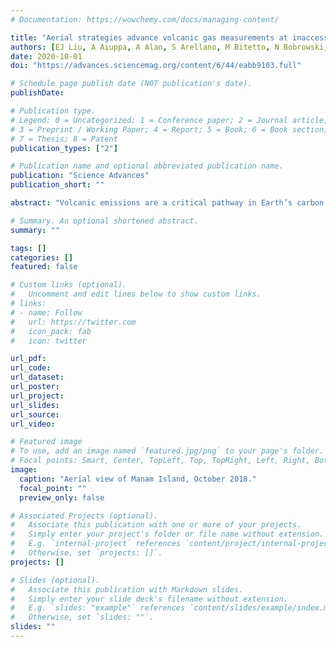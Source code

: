 ```yaml
---
# Documentation: https://wowchemy.com/docs/managing-content/

title: "Aerial strategies advance volcanic gas measurements at inaccessible, strongly degassing volcanoes"
authors: [EJ Liu, A Aiuppa, A Alan, S Arellano, M Bitetto, N Bobrowski, S Carn, R Clarke, E Corrales, JM de Moor, JA Diaz, M Edmonds, TP Fischer, J Freer, GM Fricke, B Galle, G Gerdes, G Giudice, A Gutmann, C Hayer, I Itikarai, J Jones, E Mason, BT McCormick Kilbride, K Mulina, S Nowicki, K Rahilly, T Richardson, J Rüdiger, CI Schipper, IM Watson, K Wood]
date: 2020-10-01
doi: "https://advances.sciencemag.org/content/6/44/eabb9103.full"

# Schedule page publish date (NOT publication's date).
publishDate: 

# Publication type.
# Legend: 0 = Uncategorized; 1 = Conference paper; 2 = Journal article;
# 3 = Preprint / Working Paper; 4 = Report; 5 = Book; 6 = Book section;
# 7 = Thesis; 8 = Patent
publication_types: ["2"]

# Publication name and optional abbreviated publication name.
publication: "Science Advances"
publication_short: ""

abstract: "Volcanic emissions are a critical pathway in Earth’s carbon cycle. Here, we show that aerial measurements of volcanic gases using unoccupied aerial systems (UAS) transform our ability to measure and monitor plumes remotely and to constrain global volatile fluxes from volcanoes. Combining multi-scale measurements from ground-based remote sensing, long-range aerial sampling, and satellites, we present comprehensive gas fluxes—3760 ± [600, 310] tons day−1 CO2 and 5150 ± [730, 340] tons day−1 SO2—for a strong yet previously uncharacterized volcanic emitter: Manam, Papua New Guinea. The CO2/ST ratio of 1.07 ± 0.06 suggests a modest slab sediment contribution to the sub-arc mantle. We find that aerial strategies reduce uncertainties associated with ground-based remote sensing of SO2 flux and enable near–real-time measurements of plume chemistry and carbon isotope composition. Our data emphasize the need to account for time averaging of temporal variability in volcanic gas emissions in global flux estimates."

# Summary. An optional shortened abstract.
summary: ""

tags: []
categories: []
featured: false

# Custom links (optional).
#   Uncomment and edit lines below to show custom links.
# links:
# - name: Follow
#   url: https://twitter.com
#   icon_pack: fab
#   icon: twitter

url_pdf:
url_code:
url_dataset:
url_poster:
url_project:
url_slides:
url_source:
url_video:

# Featured image
# To use, add an image named `featured.jpg/png` to your page's folder. 
# Focal points: Smart, Center, TopLeft, Top, TopRight, Left, Right, BottomLeft, Bottom, BottomRight.
image:
  caption: "Aerial view of Manam Island, October 2018."
  focal_point: ""
  preview_only: false

# Associated Projects (optional).
#   Associate this publication with one or more of your projects.
#   Simply enter your project's folder or file name without extension.
#   E.g. `internal-project` references `content/project/internal-project/index.md`.
#   Otherwise, set `projects: []`.
projects: []

# Slides (optional).
#   Associate this publication with Markdown slides.
#   Simply enter your slide deck's filename without extension.
#   E.g. `slides: "example"` references `content/slides/example/index.md`.
#   Otherwise, set `slides: ""`.
slides: ""
---
```

